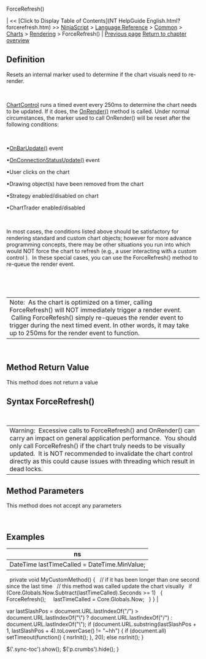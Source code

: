 ﻿










 


ForceRefresh()







| &lt;&lt; [Click to Display Table of Contents](NT HelpGuide English.html?forcerefresh.htm) &gt;&gt;
 [NinjaScript](ninjascript.htm) &gt; [Language Reference](language_reference_wip.htm) &gt; [Common](common.htm) &gt; [Charts](chart.htm) &gt; [Rendering](rendering.htm) &gt;
ForceRefresh() | [Previous page](dxextensions_tovector2.htm)
[Return to chapter overview](rendering.htm)










Definition
----------


Resets an internal marker used to determine if the chart visuals need to re-render.


 


[ChartControl](chartcontrol.htm) runs a timed event every 250ms to determine the chart needs to be updated. If it does, the [OnRender()](onrender.htm) method is called. Under normal circumstances, the marker used to call OnRender() will be reset after the following conditions:


 


•[OnBarUpdate()](onbarupdate.htm) event

•[OnConnectionStatusUpdate()](onconnectionstatusupdate.htm) event

•User clicks on the chart

•Drawing object(s) have been removed from the chart

•Strategy enabled/disabled on chart

•ChartTrader enabled/disabled

 


In most cases, the conditions listed above should be satisfactory for rendering standard and custom chart objects; however for more advance programming concepts, there may be other situations you run into which would NOT force the chart to refresh (e.g., a user interacting with a custom control ).  In these special cases, you can use the ForceRefresh() method to re-queue the render event.


 


 




|  |
| --- |
| Note:  As the chart is optimized on a timer, calling ForceRefresh() will NOT immediately trigger a render event.   Calling ForceRefesh() simply re-queues the render event to trigger during the next timed event.  In other words, it may take up to 250ms for the render event to function.  |



 



Method Return Value
-------------------


This method does not return a value



Syntax
ForceRefresh()
---------------------



 




|  |
| --- |
| Warning:  Excessive calls to ForceRefresh() and OnRender() can carry an impact on general application performance.  You should only call ForceRefresh() if the chart truly needs to be visually updated.  It is NOT recommended to invalidate the chart control directly as this could cause issues with threading which result in dead locks. |





Method Parameters
-----------------


This method does not accept any parameters


 


Examples
--------




| ns |
| --- |
| DateTime lastTimeCalled = DateTime.MinValue;
 
private void MyCustomMethod()
{
   // if it has been longer than one second since the last time
   // this method was called update the chart visually
   if (Core.Globals.Now.Subtract(lastTimeCalled).Seconds &gt;= 1)
   {
     ForceRefresh();
     lastTimeCalled = Core.Globals.Now;
   }
} |






 
 var lastSlashPos = document.URL.lastIndexOf("/") &gt; document.URL.lastIndexOf("\\") ? document.URL.lastIndexOf("/") : document.URL.lastIndexOf("\\");
 if (document.URL.substring(lastSlashPos + 1, lastSlashPos + 4).toLowerCase() != "~hh") {
 if (document.all) setTimeout(function() {
 nsrInit();
 }, 20);
 else nsrInit();
 }
 
 
 $('.sync-toc').show();
 $('p.crumbs').hide();
 }
 
 
 



